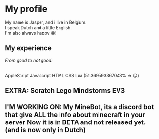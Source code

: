 # My profile

My name is Jasper, and i live in Belgium.  
I speak Dutch and a little English.  
I'm also always happy 😀!  

## My experience
###### From good to not good:
AppleScript
Javascript
HTML
CSS
Lua (51.369593367043%  => 😛)
    
  EXTRA:
    Scratch
    Lego Mindstorms EV3
---------------------------------------
I'M WORKING ON:
My MineBot, its a discord bot that give ALL the info about minecraft in your server
Now it is in BETA and not released yet. (and is now only in Dutch)
---------------------------------------
